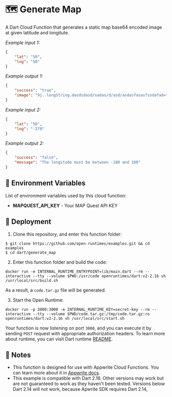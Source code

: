 # 🗺️ Generate Map

A Dart Cloud Function that generates a static map base64 encoded image at given latitude and longitute.

_Example input 1:_

```json
{
    "lat": "50", 
    "lng": "50"
}
```

_Example output 1:_


```json
{
    "success": "true",
    "image": "9j..longString.dasdsdasd/sadas/d/asd/asdasfasasfssdafad="
}
```
_Example input 2:_

```json
{
    "lat": "50", 
    "lng": "-270"
}
```

_Example output 2:_


```json
{
    "success": "false",
    "message": "The longitude must be between -180 and 180"
}
```

## 📝 Environment Variables

List of environment variables used by this cloud function:

- **MAPQUEST_API_KEY** - Your MAP Quest API KEY 

## 🚀 Deployment

1. Clone this repository, and enter this function folder:

```
$ git clone https://github.com/open-runtimes/examples.git && cd examples
$ cd dart/generate_map
```

2. Enter this function folder and build the code:
```
docker run -e INTERNAL_RUNTIME_ENTRYPOINT=lib/main.dart --rm --interactive --tty --volume $PWD:/usr/code openruntimes/dart:v2-2.16 sh /usr/local/src/build.sh
```
As a result, a `code.tar.gz` file will be generated.

3. Start the Open Runtime:
```
docker run -p 3000:3000 -e INTERNAL_RUNTIME_KEY=secret-key --rm --interactive --tty --volume $PWD/code.tar.gz:/tmp/code.tar.gz:ro openruntimes/dart:v2-2.16 sh /usr/local/src/start.sh
```

Your function is now listening on port `3000`, and you can execute it by sending `POST` request with appropriate authorization headers. To learn more about runtime, you can visit Dart runtime [README](https://github.com/open-runtimes/open-runtimes/tree/main/runtimes/dart-2.16).

## 📝 Notes
 - This function is designed for use with Appwrite Cloud Functions. You can learn more about it in [Appwrite docs](https://appwrite.io/docs/functions).
 - This example is compatible with Dart 2.16. Other versions may work but are not guaranteed to work as they haven't been tested. Versions below Dart 2.14 will not work, because Apwrite SDK requires Dart 2.14,
